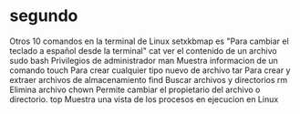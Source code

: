 # segundo
Otros 10 comandos en la terminal de Linux 
setxkbmap es	 "Para cambiar el teclado a español desde la terminal"
cat 		 ver el contenido de un archivo
sudo bash 	 Privilegios de administrador
man		 Muestra informacion de un comando
touch		 Para crear cualquier tipo nuevo de archivo
tar		 Para crear y extraer archivos de almacenamiento
find		 Buscar archivos y directorios
rm		 Elimina archivo
chown 		 Permite cambiar el propietario del archivo o directorio.
top		 Muestra una vista de los procesos en ejecucion en Linux
